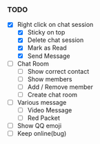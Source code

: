 
### TODO
- [x] Right click on chat session
  - [x] Sticky on top
  - [x] Delete chat session
  - [x] Mark as Read
  - [x] Send Message
- [ ] Chat Room
  - [ ] Show correct contact
  - [ ] Show members
  - [ ] Add / Remove member
  - [ ] Create chat room
- [ ] Various message
  - [ ] Video Message
  - [ ] Red Packet
- [ ] Show QQ emoji
- [ ] Keep online(bug)
